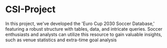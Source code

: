 # CSI-Project
In this project, we've developed the 'Euro Cup 2030 Soccer Database,' featuring a robust structure with tables, data, and intricate queries. Soccer enthusiasts and analysts can utilize this resource to gain valuable insights, such as venue statistics and extra-time goal analysis
